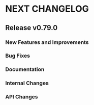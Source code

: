 # NEXT CHANGELOG

## Release v0.79.0

### New Features and Improvements

### Bug Fixes

### Documentation

### Internal Changes

### API Changes

